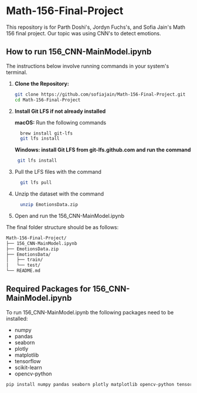# Math-156-Final-Project

This repository is for Parth Doshi's, Jordyn Fuchs's, and Sofia Jain's Math 156 final project. Our topic was using CNN's to detect emotions. 

## How to run 156_CNN-MainModel.ipynb

The instructions below involve running commands in your system's terminal. 

1. **Clone the Repository:**
   ```bash
   git clone https://github.com/sofiajain/Math-156-Final-Project.git
   cd Math-156-Final-Project
   
2. **Install Git LFS if not already installed**

   **macOS:** Run the following commands
   ```bash
     brew install git-lfs
     git lfs install
     ```
   **Windows: install Git LFS from git-lfs.github.com and run the command**
    ```bash
     git lfs install
     ```

4. Pull the LFS files with the command
   ```bash
     git lfs pull
     ```

6. Unzip the dataset with the command 
   ```bash
     unzip EmotionsData.zip
     ```

8. Open and run the 156_CNN-MainModel.ipynb

The final folder structure should be as follows:
```bash
Math-156-Final-Project/
├── 156_CNN-MainModel.ipynb
├── EmotionsData.zip
├── EmotionsData/
│   ├── train/
│   └── test/
└── README.md
```

## Required Packages for 156_CNN-MainModel.ipynb

To run 156_CNN-MainModel.ipynb the following packages need to be installed:
- numpy
- pandas
- seaborn
- plotly
- matplotlib
- tensorflow
- scikit-learn
- opencv-python

```bash
pip install numpy pandas seaborn plotly matplotlib opencv-python tensorflow scikit-learn
